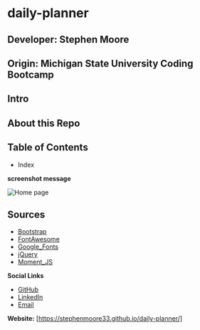 # daily-planner
## Developer: Stephen Moore
## Origin: Michigan State University Coding Bootcamp

## Intro


## About this Repo


## Table of Contents
- Index

**screenshot message**

![Home page](/assets/images/one.png)



## Sources
- [Bootstrap](https://getbootstrap.com/)
- [FontAwesome](https://fontawesome.com/)
- [Google_Fonts](https://fonts.google.com/)
- [jQuery](https://jquery.com/)
- [Moment_JS](https://momentjs.com/)



**Social Links**
- [GitHub](https://github.com/stephenmoore33)
- [LinkedIn](https://www.linkedin.com/in/smoore320/)
- [Email](mailto:stephenmoore33@outlook.com)

**Website:**
[https://stephenmoore33.github.io/daily-planner/]